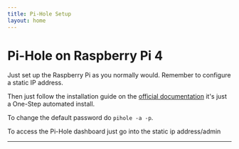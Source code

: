 ```yaml
---
title: Pi-Hole Setup
layout: home
---
```


<h1>Pi-Hole on Raspberry Pi 4</h1>

Just set up the Raspberry Pi as you normally would. Remember to configure a static IP address.

Then just follow the installation guide on the [official documentation](https://docs.pi-hole.net/main/basic-install/) it's just a One-Step automated install.

To change the default password do `pihole -a -p`.

To access the Pi-Hole dashboard just go into the static ip address/admin


----
[Jekyll]: https://jekyllrb.com
